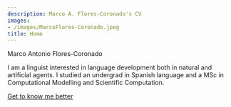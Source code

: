 ```yaml
---
description: Marco A. Flores-Coronado's CV
images:
- /images/MarcoFlores-Coronado.jpeg
title: Home
---
```


Marco Antonio Flores-Coronado

I am a linguist interested in language development both in natural and artificial agents. I studied an undergrad in Spanish language and a MSc in Computational Modelling and Scientific Computation.

[Get to know me better](/about "Get to know me better")